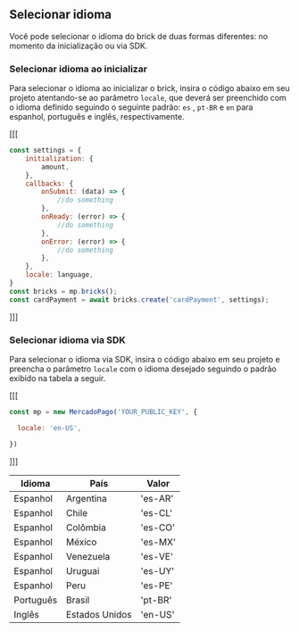 ## Selecionar idioma

Você pode selecionar o idioma do brick de duas formas diferentes: no momento da inicialização ou via SDK.

### Selecionar idioma ao inicializar

Para selecionar o idioma ao inicializar o brick, insira o código abaixo em seu projeto atentando-se ao parâmetro `locale`, que deverá ser preenchido com o idioma definido seguindo o seguinte padrão: `es` , `pt-BR`  e `en` para espanhol, português e inglês, respectivamente.

[[[
```javascript
const settings = {
    initialization: {
        amount,
    },
    callbacks: {
        onSubmit: (data) => {
            //do something
        },
        onReady: (error) => {
            //do something
        },
        onError: (error) => {
            //do something
        },
    },
    locale: language,
}
const bricks = mp.bricks();
const cardPayment = await bricks.create('cardPayment', settings);
```
]]]

### Selecionar idioma via SDK

Para selecionar o idioma via SDK, insira o código abaixo em seu projeto e preencha o parâmetro `locale` com o idioma desejado seguindo o padrão exibido na tabela a seguir.

[[[
```javascript
const mp = new MercadoPago('YOUR_PUBLIC_KEY', {

  locale: 'en-US',

})
```
]]]

| Idioma | País | Valor |
|--- |--- |--- |
| Espanhol | Argentina | 'es-AR' |
| Espanhol | Chile | 'es-CL' |
| Espanhol | Colômbia | 'es-CO' |
| Espanhol | México | ​​'es-MX' |
| Espanhol | Venezuela | 'es-VE' |
| Espanhol | Uruguai | 'es-UY' |
| Espanhol | Peru | 'es-PE' |
| Português | Brasil | 'pt-BR' |
| Inglês | Estados Unidos | 'en-US' |
